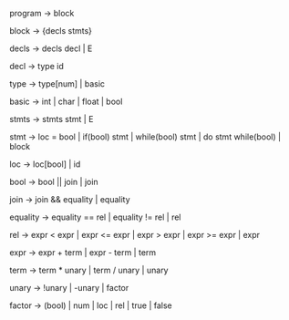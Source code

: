program -> block

block -> {decls stmts}

decls -> decls decl | E

decl -> type id

type -> type[num] | basic

basic -> int | char | float | bool

stmts -> stmts stmt | E

stmt -> loc = bool | if(bool) stmt | while(bool) stmt | do stmt while(bool) | block

loc -> loc[bool] | id

bool -> bool || join | join

join -> join && equality | equality

equality -> equality == rel | equality != rel | rel

rel -> expr < expr | expr <= expr | expr > expr | expr >= expr | expr

expr -> expr + term | expr - term | term

term -> term * unary | term / unary | unary

unary -> !unary | -unary | factor

factor -> (bool) | num | loc | rel | true | false
